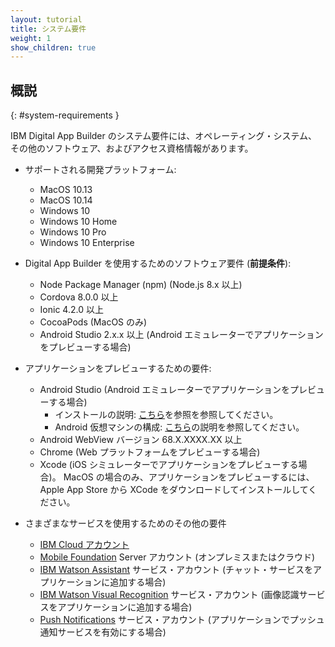 ```yaml
---
layout: tutorial
title: システム要件
weight: 1
show_children: true
---
```

<!-- NLS_CHARSET=UTF-8 -->
## 概説
{: #system-requirements }

IBM Digital App Builder のシステム要件には、オペレーティング・システム、その他のソフトウェア、およびアクセス資格情報があります。

* サポートされる開発プラットフォーム: 

    * MacOS 10.13
    * MacOS 10.14
    * Windows 10
    * Windows 10 Home
    * Windows 10 Pro
    * Windows 10 Enterprise

* Digital App Builder を使用するためのソフトウェア要件 (**前提条件**):

    * Node Package Manager (npm) (Node.js 8.x 以上)
    * Cordova 8.0.0 以上
    * Ionic 4.2.0 以上
    * CocoaPods (MacOS のみ)
    * Android Studio 2.x.x 以上 (Android エミュレーターでアプリケーションをプレビューする場合)

* アプリケーションをプレビューするための要件:

    * Android Studio (Android エミュレーターでアプリケーションをプレビューする場合)
        * インストールの説明: [こちら](https://developer.android.com/studio/)を参照を参照してください。
        * Android 仮想マシンの構成: [こちら](https://developer.android.com/studio/releases/emulator)の説明を参照してください。
    * Android WebView バージョン 68.X.XXXX.XX 以上
    * Chrome (Web プラットフォームをプレビューする場合)
    * Xcode (iOS シミュレーターでアプリケーションをプレビューする場合)。 MacOS の場合のみ、アプリケーションをプレビューするには、Apple App Store から XCode をダウンロードしてインストールしてください。

* さまざまなサービスを使用するためのその他の要件

    * [IBM Cloud アカウント](https://cloud.ibm.com/registration)
    * [Mobile Foundation](https://cloud.ibm.com/catalog/services/mobile-foundation) Server アカウント (オンプレミスまたはクラウド)
    * [IBM Watson Assistant](https://cloud.ibm.com/catalog/services/watson-assistant) サービス・アカウント (チャット・サービスをアプリケーションに追加する場合)
    * [IBM Watson Visual Recognition](https://cloud.ibm.com/developer/watson/starter-kits/watson-visual-recognition-basic) サービス・アカウント (画像認識サービスをアプリケーションに追加する場合)
    * [Push Notifications](https://cloud.ibm.com/catalog/services/push-notifications) サービス・アカウント (アプリケーションでプッシュ通知サービスを有効にする場合)

